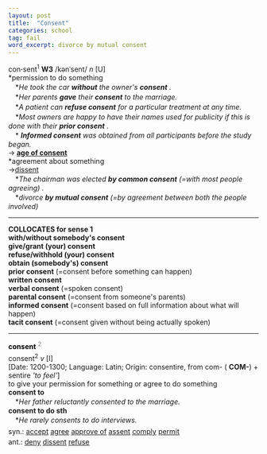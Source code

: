 ```yaml
---
layout: post
title:  "Consent"
categories: school
tag: fail
word_excerpt: divorce by mutual consent
---
```

<DIV style="MARGIN: 0px 0px 5px">con<B>·</B>sent<SUP>1</SUP> <B>W3</B> /kənˈsent/ <I>n</I> [U] <BR>*permission to do something<BR>　*<I>He took the car <B>without</B> the owner's <B>consent</B> .</I><BR>　*<I>Her parents <B>gave</B> their <B>consent</B> to the marriage.</I><BR>　*<I>A patient can <B>refuse consent</B> for a particular treatment at any time.</I><BR>　*<I>Most owners are happy to have their names used for publicity if this is done with their <B>prior consent</B> .</I><BR>　*<I> <B>Informed consent</B> was obtained from all participants before the study began.</I><BR>→<B> <A href="{{ site.baseurl }}/age%20of%20consent"><U>age of consent</U></A></B><BR>*agreement about something<BR>→<A href="{{ site.baseurl }}/dissent"><U>dissent</U></A><BR>　*<I>The chairman was elected <B>by common consent</B> (=with most people agreeing) .</I><BR>　*<I>divorce <B>by mutual consent</B> (=by agreement between both the people involved)</I>
<HR>
<B>COLLOCATES for sense 1</B> <BR><B>with/without somebody's consent</B> <BR><B>give/grant (your) consent</B> <BR><B>refuse/withhold (your) consent</B> <BR><B>obtain (somebody's) consent</B> <BR><B>prior consent</B> (=consent before something can happen) <BR><B>written consent</B> <BR><B>verbal consent</B> (=spoken consent) <BR><B>parental consent</B> (=consent from someone's parents) <BR><B>informed consent</B> (=consent based on full information about what will happen) <BR><B>tacit consent</B> (=consent given without being actually spoken)
<HR>
</DIV>
<DIV style="COLOR: #808080; MARGIN: 0px 0px 5px; LINE-HEIGHT: normal"><SPAN style="FONT-SIZE: 10.5pt; COLOR: #000000; LINE-HEIGHT: normal"><B>consent</B></SPAN> <SUP style="FONT-SIZE: 83%; LINE-HEIGHT: normal">2</SUP> </DIV>
<DIV style="MARGIN: 0px 0px 5px">consent<SUP>2</SUP> <I>v</I> [I] <BR>[Date: 1200-1300; Language: Latin; Origin: consentire, from com- ( <B>COM-</B>) + sentire <I>'to feel'</I>]<BR>to give your permission for something or agree to do something<BR><B>consent to</B><BR>　*<I>Her father reluctantly consented to the marriage.</I><BR><B>consent to do sth</B><BR>　*<I>He rarely consents to do interviews.</I></DIV>
<DIV style="MARGIN: 0px 0px 5px">
<DIV style="MARGIN: 4px 0px">syn.: <A href="{{ site.baseurl }}/accept"><U>accept</U></A> <A href="{{ site.baseurl }}/agree"><U>agree</U></A> <A href="{{ site.baseurl }}/approve%20of"><U>approve of</U></A> <A href="{{ site.baseurl }}/assent"><U>assent</U></A> <A href="{{ site.baseurl }}/comply"><U>comply</U></A> <A href="{{ site.baseurl }}/permit"><U>permit</U></A></DIV>
<DIV style="MARGIN: 4px 0px">ant.: <A href="{{ site.baseurl }}/deny"><U>deny</U></A> <A href="{{ site.baseurl }}/dissent"><U>dissent</U></A> <A href="{{ site.baseurl }}/refuse"><U>refuse</U></A></DIV></DIV>
